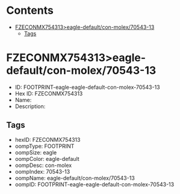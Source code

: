 



Contents
========

* [FZECONMX754313>eagle-default/con-molex/70543-13](#fzeconmx754313eagle-defaultcon-molex70543-13)
	* [Tags](#tags)

# FZECONMX754313>eagle-default/con-molex/70543-13

- ID: FOOTPRINT-eagle-eagle-default-con-molex-70543-13
- Hex ID: FZECONMX754313
- Name: 
- Description: 

## Tags

- hexID: FZECONMX754313
- oompType: FOOTPRINT
- oompSize: eagle
- oompColor: eagle-default
- oompDesc: con-molex
- oompIndex: 70543-13
- oompName: eagle-default/con-molex/70543-13
- oompID: FOOTPRINT-eagle-eagle-default-con-molex-70543-13
